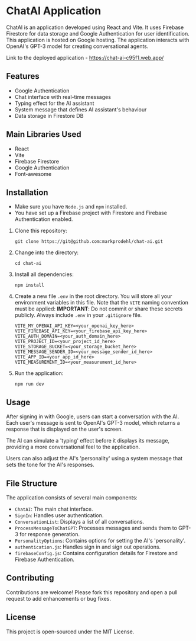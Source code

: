# ChatAI Application

ChatAI is an application developed using React and Vite. It uses Firebase Firestore for data storage and Google Authentication for user identification. This application is hosted on Google hosting. The application interacts with OpenAI's GPT-3 model for creating conversational agents.

Link to the deployed application - https://chat-ai-c95f1.web.app/

## Features

- Google Authentication
- Chat interface with real-time messages
- Typing effect for the AI assistant
- System message that defines AI assistant's behaviour
- Data storage in Firestore DB

## Main Libraries Used

- React
- Vite
- Firebase Firestore
- Google Authentication
- Font-awesome

## Installation

- Make sure you have `Node.js` and `npm` installed.
- You have set up a Firebase project with Firestore and Firebase Authentication enabled.

1. Clone this repository:

    ```
    git clone https://git@github.com:markprodehl/chat-ai.git
    ```

2. Change into the directory:

    ```
    cd chat-ai
    ```

3. Install all dependencies:

    ```
    npm install
    ```

4. Create a new file `.env` in the root directory. You will store all your environment variables in this file. Note that the `VITE` naming convention must be applied:
**IMPORTANT**: Do not commit or share these secrets publicly. Always include `.env` in your `.gitignore` file.

    ```
    VITE_MY_OPENAI_API_KEY=<your_openai_key_here>
    VITE_FIREBASE_API_KEY=<your_firebase_api_key_here>
    VITE_AUTH_DOMAIN=<your_auth_domain_here>
    VITE_PROJECT_ID=<your_project_id_here>
    VITE_STORAGE_BUCKET=<your_storage_bucket_here>
    VITE_MESSAGE_SENDER_ID=<your_message_sender_id_here>
    VITE_APP_ID=<your_app_id_here>
    VITE_MEASUREMENT_ID=<your_measurement_id_here>

    ```

5. Run the application:

    ```
    npm run dev
    ```

## Usage

After signing in with Google, users can start a conversation with the AI. Each user's message is sent to OpenAI's GPT-3 model, which returns a response that is displayed on the user's screen.

The AI can simulate a 'typing' effect before it displays its message, providing a more conversational feel to the application.

Users can also adjust the AI's 'personality' using a system message that sets the tone for the AI's responses.

## File Structure

The application consists of several main components:

- `ChatAI`: The main chat interface.
- `SignIn`: Handles user authentication.
- `ConversationList`: Displays a list of all conversations.
- `ProcessMessageToChatGPT`: Processes messages and sends them to GPT-3 for response generation.
- `PersonalityOptions`: Contains options for setting the AI's 'personality'.
- `authentication.js`: Handles sign in and sign out operations.
- `firebaseConfig.js`: Contains configuration details for Firestore and Firebase Authentication.

## Contributing

Contributions are welcome! Please fork this repository and open a pull request to add enhancements or bug fixes.

## License

This project is open-sourced under the MIT License.
